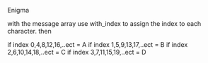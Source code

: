 Enigma



with the message array use with_index to assign the index to each character. then

if index 0,4,8,12,16,..ect = A
if index 1,5,9,13,17,..ect = B
if index 2,6,10,14,18,..ect = C
if index 3,7,11,15,19,..ect = D
